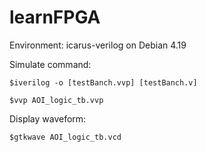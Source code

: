 # learnFPGA

Environment: icarus-verilog on Debian 4.19

Simulate command:

`$iverilog -o [testBanch.vvp] [testBanch.v]`

`$vvp AOI_logic_tb.vvp`

Display waveform:

`$gtkwave AOI_logic_tb.vcd`
